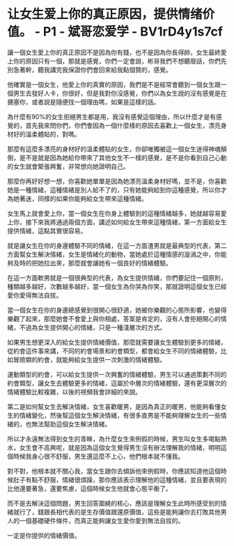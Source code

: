 # 让女生爱上你的真正原因，提供情绪价值。 - P1 - 斌哥恋爱学 - BV1rD4y1s7cf

讓一個女生愛上你的真正原因不是因為你有錢，也不是因為你長得帥，女生最終愛上你的原因只有一個，那就是感覺，你們一定會說，彬哥我們不想聽廢話，你們先別急著幹，聽我講完我保證你們會回來給我點個贊的，感覺。

他確實是一個女生，他愛上你的真實的原因，我們是不是經常會聽到一個女生跟一個男生去發好人卡，你很好，但是我對你沒感覺，你們以為女生說的沒有感覺是在搪塞你，或者說是隨便找一個理由嗎，如果是這樣的話。

為什麼有90%的女生拒絕男生都是用，我沒有感覺這個理由，所以什麼才是有感覺的，首先我來問你們，你們會因為一個什麼樣的原因去喜歡上一個女生，漂亮身材好的溫柔體貼的，對嗎。

那麼有這麼多漂亮的身材好的溫柔體貼的女生，你卻唯獨被這一個女生迷得神魂顛倒，是不是就是因為她給你帶來了其他女生不一樣的感覺，是不是你看到自己心動的女生就會緊張興奮，非常想向她證明自己。

那麼你再好好想一想，你喜歡她單單是因為她漂亮溫柔身材好嗎，並不是，你喜歡她是一種情緒，這種情緒是別人給不了的，只有她能夠給到你這種感覺，所以你才為她著迷，同樣的如果你能夠給女生帶來這種情緒。

女生馬上就會愛上你，當一個女生在你身上體驗到的這種情緒越多，她就越容易愛上你，接下來我將通過兩個方面，講述如何給女生帶來這種情緒，第一方面給女生提供情緒，這點其實很容易。

就是讓女生在你的身邊體驗不同的情緒，在這一方面渣男就是最典型的代表，第二方面幫女生解決情緒，女生是情緒化的動物，當她處於這種情感的漩渦之中，你能夠及時的把她拉出來，那麼就會讓她有一個良好的情緒體驗。

在這一方面軟男就是一個很典型的代表，為女生提供情緒，你們要記住一個原則，種類越多越好，次數越多越好，當一個女生為你哭為你笑，那就證明這個女生已經愛你愛得無法自拔。

當一個女生在你的身邊總感覺到很開心很舒適，她被你樂觀的心態所影響，也變得樂觀了起來，那麼她會不會愛上與你相處，答案是肯定的，沒有人會拒絕開心的情緒，不過為女生提供開心的情緒，只是一種淺層次的方式。

如果男生想更深入的給女生提供情緒價值，那麼就需要讓女生體驗到更多的情緒，從約會這件事來講，不同的約會場景和約會類型，都會給女生不同的情緒體驗，比如冒險類的約會，就能夠給女生提供一次刺激的情緒體驗。

運動類型的約會，可以給女生提供一次興奮的情緒體驗，男生可以通過策劃不同的約會類型，讓女生去體驗更多的情緒，這屬於中層次的情緒體驗，還有更深層次的情緒體驗比較複雜，以後的視頻我會詳細的來說。

第二是如何幫女生去解決情緒，女生喜歡暖男，是因為真正的暖男，他能夠看懂女生的情緒變化，然後幫這個女生解決情緒，有很多直男是不能夠理解女生的一些情緒的，也無法幫助這個女生解決情緒。

所以才永遠無法得到女生的青睞，為什麼女生來例假的時候，男生叫女生多喝點熱水，女生會不高興呢，就是因為這個女生覺得男生沒有辦法理解我的情緒，明明這個時候我身心很不舒服，男生還這麼不上心，他們根本就不懂我。

對不對，他根本就不關心我，當女生跟你去傾訴他來例假時，你應該知道他這個時候肚子有點不舒服，情緒很煩躁，那你應該表示理解他的這種情緒，並且要表現的比他還要著急，還要焦慮，這個時候女生他就會心態平衡了。

而不是去解決這個問題，男生回答圍繞的核心，應該是理解女生此時所感受到的情緒就行了，錢跟長相代表的是生存價值跟還原價值，這些是能夠讓你去打敗其他男人的一個基礎硬件條件，而真正能夠讓女生愛你愛到無法自拔的。

一定是你提供的情緒價值。
